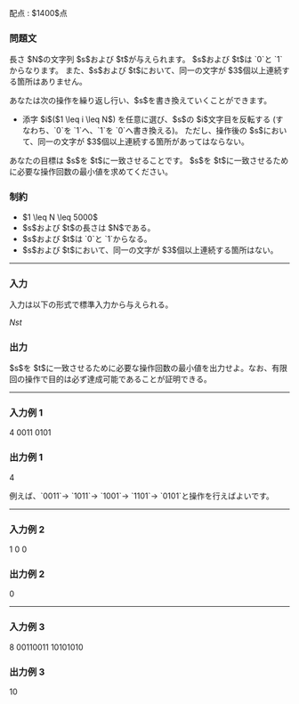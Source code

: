 
<div>

<span>

<span>

<p>
配点 : $1400$点
</p>

<div>

<section>

### **問題文**

<p>
長さ $N$の文字列 $s$および $t$が与えられます。
$s$および $t$は `0`と `1`からなります。
また、$s$および $t$において、同一の文字が $3$個以上連続する箇所はありません。
</p>

<p>
あなたは次の操作を繰り返し行い、$s$を書き換えていくことができます。
</p>

<ul>

<li>
添字 $i$($1 \leq i \leq N$) を任意に選び、$s$の $i$文字目を反転する (すなわち、`0`を `1`へ、`1`を `0`へ書き換える)。 ただし、操作後の $s$において、同一の文字が $3$個以上連続する箇所があってはならない。
</li>

</ul>

<p>
あなたの目標は $s$を $t$に一致させることです。
$s$を $t$に一致させるために必要な操作回数の最小値を求めてください。
</p>

</section>

</div>

<div>

<section>

### **制約**

<ul>

<li>
$1 \leq N \leq 5000$
</li>

<li>
$s$および $t$の長さは $N$である。
</li>

<li>
$s$および $t$は `0`と `1`からなる。
</li>

<li>
$s$および $t$において、同一の文字が $3$個以上連続する箇所はない。
</li>

</ul>

</section>

</div>

---

<div>

<div>

<section>

### **入力**

<p>
入力は以下の形式で標準入力から与えられる。
</p>

<div>

$N$$s$$t$
</div>

</section>

</div>

<div>

<section>

### **出力**

<p>
$s$を $t$に一致させるために必要な操作回数の最小値を出力せよ。なお、有限回の操作で目的は必ず達成可能であることが証明できる。
</p>

</section>

</div>

</div>

---

<div>

<section>

### **入力例 1**

<div>

4
0011
0101

</div>

</section>

</div>

<div>

<section>

### **出力例 1**

<div>

4

</div>

<p>
例えば、`0011`→ `1011`→ `1001`→ `1101`→ `0101`と操作を行えばよいです。
</p>

</section>

</div>

---

<div>

<section>

### **入力例 2**

<div>

1
0
0

</div>

</section>

</div>

<div>

<section>

### **出力例 2**

<div>

0

</div>

</section>

</div>

---

<div>

<section>

### **入力例 3**

<div>

8
00110011
10101010

</div>

</section>

</div>

<div>

<section>

### **出力例 3**

<div>

10

</div>

</section>

</div>

</span>

</span>

</div>
